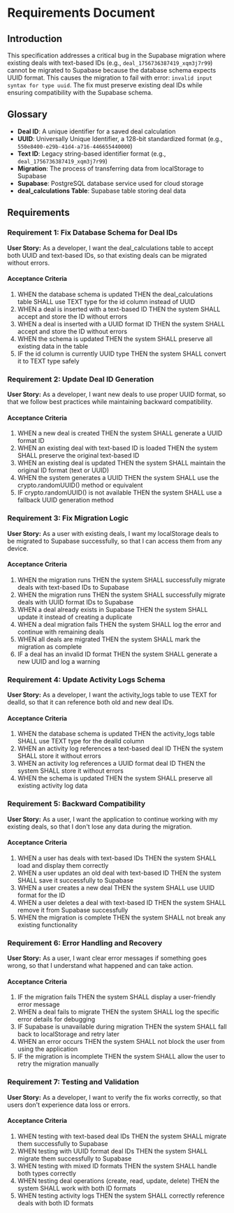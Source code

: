 # Requirements Document

## Introduction

This specification addresses a critical bug in the Supabase migration where existing deals with text-based IDs (e.g., `deal_1756736387419_xqm3j7r99`) cannot be migrated to Supabase because the database schema expects UUID format. This causes the migration to fail with error: `invalid input syntax for type uuid`. The fix must preserve existing deal IDs while ensuring compatibility with the Supabase schema.

## Glossary

- **Deal ID**: A unique identifier for a saved deal calculation
- **UUID**: Universally Unique Identifier, a 128-bit standardized format (e.g., `550e8400-e29b-41d4-a716-446655440000`)
- **Text ID**: Legacy string-based identifier format (e.g., `deal_1756736387419_xqm3j7r99`)
- **Migration**: The process of transferring data from localStorage to Supabase
- **Supabase**: PostgreSQL database service used for cloud storage
- **deal_calculations Table**: Supabase table storing deal data

## Requirements

### Requirement 1: Fix Database Schema for Deal IDs

**User Story:** As a developer, I want the deal_calculations table to accept both UUID and text-based IDs, so that existing deals can be migrated without errors.

#### Acceptance Criteria

1. WHEN the database schema is updated THEN the deal_calculations table SHALL use TEXT type for the id column instead of UUID
2. WHEN a deal is inserted with a text-based ID THEN the system SHALL accept and store the ID without errors
3. WHEN a deal is inserted with a UUID format ID THEN the system SHALL accept and store the ID without errors
4. WHEN the schema is updated THEN the system SHALL preserve all existing data in the table
5. IF the id column is currently UUID type THEN the system SHALL convert it to TEXT type safely

### Requirement 2: Update Deal ID Generation

**User Story:** As a developer, I want new deals to use proper UUID format, so that we follow best practices while maintaining backward compatibility.

#### Acceptance Criteria

1. WHEN a new deal is created THEN the system SHALL generate a UUID format ID
2. WHEN an existing deal with text-based ID is loaded THEN the system SHALL preserve the original text-based ID
3. WHEN an existing deal is updated THEN the system SHALL maintain the original ID format (text or UUID)
4. WHEN the system generates a UUID THEN the system SHALL use the crypto.randomUUID() method or equivalent
5. IF crypto.randomUUID() is not available THEN the system SHALL use a fallback UUID generation method

### Requirement 3: Fix Migration Logic

**User Story:** As a user with existing deals, I want my localStorage deals to be migrated to Supabase successfully, so that I can access them from any device.

#### Acceptance Criteria

1. WHEN the migration runs THEN the system SHALL successfully migrate deals with text-based IDs to Supabase
2. WHEN the migration runs THEN the system SHALL successfully migrate deals with UUID format IDs to Supabase
3. WHEN a deal already exists in Supabase THEN the system SHALL update it instead of creating a duplicate
4. WHEN a deal migration fails THEN the system SHALL log the error and continue with remaining deals
5. WHEN all deals are migrated THEN the system SHALL mark the migration as complete
6. IF a deal has an invalid ID format THEN the system SHALL generate a new UUID and log a warning

### Requirement 4: Update Activity Logs Schema

**User Story:** As a developer, I want the activity_logs table to use TEXT for dealId, so that it can reference both old and new deal IDs.

#### Acceptance Criteria

1. WHEN the database schema is updated THEN the activity_logs table SHALL use TEXT type for the dealId column
2. WHEN an activity log references a text-based deal ID THEN the system SHALL store it without errors
3. WHEN an activity log references a UUID format deal ID THEN the system SHALL store it without errors
4. WHEN the schema is updated THEN the system SHALL preserve all existing activity log data

### Requirement 5: Backward Compatibility

**User Story:** As a user, I want the application to continue working with my existing deals, so that I don't lose any data during the migration.

#### Acceptance Criteria

1. WHEN a user has deals with text-based IDs THEN the system SHALL load and display them correctly
2. WHEN a user updates an old deal with text-based ID THEN the system SHALL save it successfully to Supabase
3. WHEN a user creates a new deal THEN the system SHALL use UUID format for the ID
4. WHEN a user deletes a deal with text-based ID THEN the system SHALL remove it from Supabase successfully
5. WHEN the migration is complete THEN the system SHALL not break any existing functionality

### Requirement 6: Error Handling and Recovery

**User Story:** As a user, I want clear error messages if something goes wrong, so that I understand what happened and can take action.

#### Acceptance Criteria

1. IF the migration fails THEN the system SHALL display a user-friendly error message
2. WHEN a deal fails to migrate THEN the system SHALL log the specific error details for debugging
3. IF Supabase is unavailable during migration THEN the system SHALL fall back to localStorage and retry later
4. WHEN an error occurs THEN the system SHALL not block the user from using the application
5. IF the migration is incomplete THEN the system SHALL allow the user to retry the migration manually

### Requirement 7: Testing and Validation

**User Story:** As a developer, I want to verify the fix works correctly, so that users don't experience data loss or errors.

#### Acceptance Criteria

1. WHEN testing with text-based deal IDs THEN the system SHALL migrate them successfully to Supabase
2. WHEN testing with UUID format deal IDs THEN the system SHALL migrate them successfully to Supabase
3. WHEN testing with mixed ID formats THEN the system SHALL handle both types correctly
4. WHEN testing deal operations (create, read, update, delete) THEN the system SHALL work with both ID formats
5. WHEN testing activity logs THEN the system SHALL correctly reference deals with both ID formats
